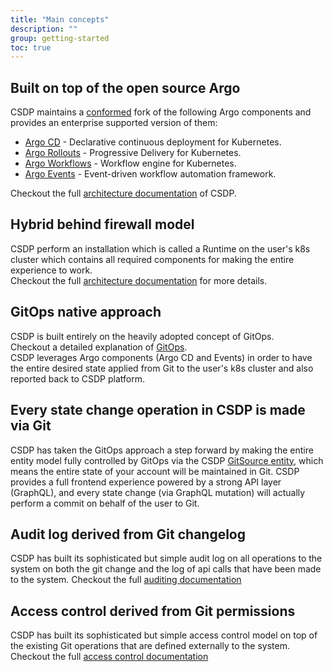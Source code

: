```yaml
---
title: "Main concepts"
description: ""
group: getting-started
toc: true
---
```


## Built on top of the open source Argo
CSDP maintains a [conformed](https://github.com/argoproj/argo-conformance-program) fork of the following Argo components and provides an enterprise supported version of them:
* [Argo CD](https://github.com/argoproj/argo-cd) - Declarative continuous deployment for Kubernetes.
* [Argo Rollouts](https://argoproj.github.io/argo-rollouts/) - Progressive Delivery for Kubernetes.
* [Argo Workflows](https://github.com/argoproj/argo-workflows) - Workflow engine for Kubernetes.
* [Argo Events](https://github.com/argoproj/argo-events) - Event-driven workflow automation framework.

Checkout the full [architecture documentation](architecture.md) of CSDP.

## Hybrid behind firewall model
CSDP perform an installation which is called a Runtime on the user's k8s cluster which contains all required components for making the entire experience to work. <br>
Checkout the full [architecture documentation](./architecture.md) for more details.

## GitOps native approach
CSDP is built entirely on the heavily adopted concept of GitOps. <br>
Checkout a detailed explanation of [GitOps](./gitops.md). <br>
CSDP leverages Argo components (Argo CD and Events) in order to have the entire desired state applied from Git to the user's k8s cluster and also reported back to CSDP platform. 

## Every state change operation in CSDP is made via Git
CSDP has taken the GitOps approach a step forward by making the entire entity model fully controlled by GitOps via the CSDP [GitSource entity](entity-model.md), which means the entire state of your account will be maintained in Git.
CSDP provides a full frontend experience powered by a strong API layer (GraphQL), and every state change (via GraphQL mutation) will actually perform a commit on behalf of the user to Git.

## Audit log derived from Git changelog
CSDP has built its sophisticated but simple audit log on all operations to the system on both the git change and the log of api calls that have been made to the system.
Checkout the full [auditing documentation](../administration/audit.md)

## Access control derived from Git permissions
CSDP has built its sophisticated but simple access control model on top of the existing Git operations that are defined externally to the system. <br>
Checkout the full [access control documentation](../administration/access-control.md)
